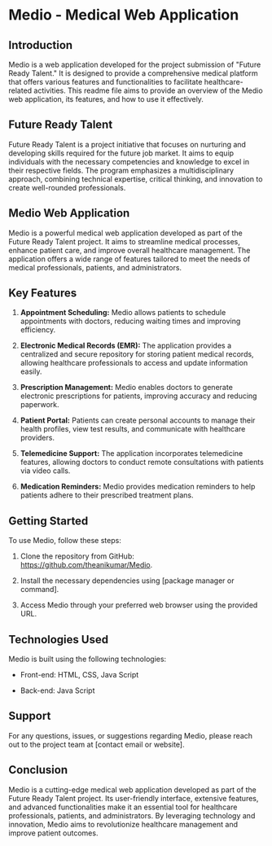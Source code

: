# Medio - Medical Web Application

## Introduction

Medio is a web application developed for the project submission of "Future Ready Talent." It is designed to provide a comprehensive medical platform that offers various features and functionalities to facilitate healthcare-related activities. This readme file aims to provide an overview of the Medio web application, its features, and how to use it effectively.

## Future Ready Talent

Future Ready Talent is a project initiative that focuses on nurturing and developing skills required for the future job market. It aims to equip individuals with the necessary competencies and knowledge to excel in their respective fields. The program emphasizes a multidisciplinary approach, combining technical expertise, critical thinking, and innovation to create well-rounded professionals.

## Medio Web Application

Medio is a powerful medical web application developed as part of the Future Ready Talent project. It aims to streamline medical processes, enhance patient care, and improve overall healthcare management. The application offers a wide range of features tailored to meet the needs of medical professionals, patients, and administrators.

## Key Features

1. **Appointment Scheduling:** Medio allows patients to schedule appointments with doctors, reducing waiting times and improving efficiency.

2. **Electronic Medical Records (EMR):** The application provides a centralized and secure repository for storing patient medical records, allowing healthcare professionals to access and update information easily.

3. **Prescription Management:** Medio enables doctors to generate electronic prescriptions for patients, improving accuracy and reducing paperwork.

4. **Patient Portal:** Patients can create personal accounts to manage their health profiles, view test results, and communicate with healthcare providers.

5. **Telemedicine Support:** The application incorporates telemedicine features, allowing doctors to conduct remote consultations with patients via video calls.

6. **Medication Reminders:** Medio provides medication reminders to help patients adhere to their prescribed treatment plans.

   
## Getting Started

To use Medio, follow these steps:

1. Clone the repository from GitHub: https://github.com/theanikumar/Medio.

2. Install the necessary dependencies using [package manager or command].

3. Access Medio through your preferred web browser using the provided URL.

## Technologies Used

Medio is built using the following technologies:

- Front-end: HTML, CSS, Java Script

- Back-end: Java Script

## Support

For any questions, issues, or suggestions regarding Medio, please reach out to the project team at [contact email or website].

## Conclusion

Medio is a cutting-edge medical web application developed as part of the Future Ready Talent project. Its user-friendly interface, extensive features, and advanced functionalities make it an essential tool for healthcare professionals, patients, and administrators. By leveraging technology and innovation, Medio aims to revolutionize healthcare management and improve patient outcomes.
